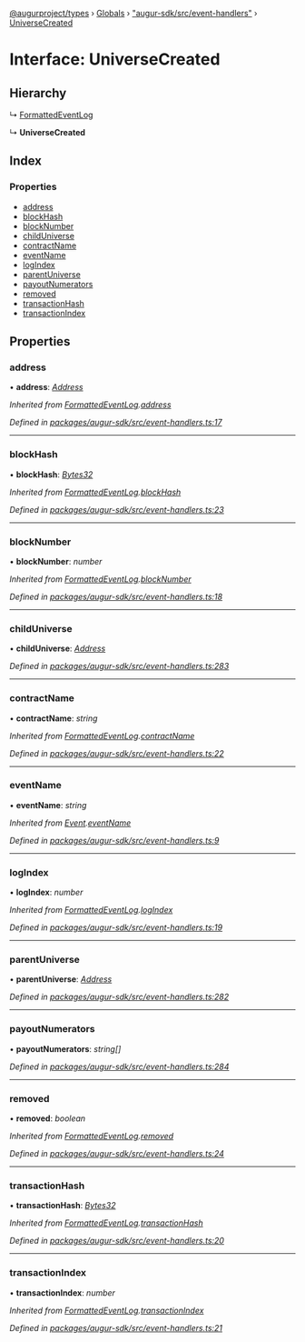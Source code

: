 [@augurproject/types](../README.md) › [Globals](../globals.md) › ["augur-sdk/src/event-handlers"](../modules/_augur_sdk_src_event_handlers_.md) › [UniverseCreated](_augur_sdk_src_event_handlers_.universecreated.md)

# Interface: UniverseCreated

## Hierarchy

  ↳ [FormattedEventLog](_augur_sdk_src_event_handlers_.formattedeventlog.md)

  ↳ **UniverseCreated**

## Index

### Properties

* [address](_augur_sdk_src_event_handlers_.universecreated.md#address)
* [blockHash](_augur_sdk_src_event_handlers_.universecreated.md#blockhash)
* [blockNumber](_augur_sdk_src_event_handlers_.universecreated.md#blocknumber)
* [childUniverse](_augur_sdk_src_event_handlers_.universecreated.md#childuniverse)
* [contractName](_augur_sdk_src_event_handlers_.universecreated.md#contractname)
* [eventName](_augur_sdk_src_event_handlers_.universecreated.md#eventname)
* [logIndex](_augur_sdk_src_event_handlers_.universecreated.md#logindex)
* [parentUniverse](_augur_sdk_src_event_handlers_.universecreated.md#parentuniverse)
* [payoutNumerators](_augur_sdk_src_event_handlers_.universecreated.md#payoutnumerators)
* [removed](_augur_sdk_src_event_handlers_.universecreated.md#removed)
* [transactionHash](_augur_sdk_src_event_handlers_.universecreated.md#transactionhash)
* [transactionIndex](_augur_sdk_src_event_handlers_.universecreated.md#transactionindex)

## Properties

###  address

• **address**: *[Address](../modules/_augur_sdk_src_event_handlers_.md#address)*

*Inherited from [FormattedEventLog](_augur_sdk_src_event_handlers_.formattedeventlog.md).[address](_augur_sdk_src_event_handlers_.formattedeventlog.md#address)*

*Defined in [packages/augur-sdk/src/event-handlers.ts:17](https://github.com/AugurProject/augur/blob/69c4be52bf/packages/augur-sdk/src/event-handlers.ts#L17)*

___

###  blockHash

• **blockHash**: *[Bytes32](../modules/_augur_sdk_src_event_handlers_.md#bytes32)*

*Inherited from [FormattedEventLog](_augur_sdk_src_event_handlers_.formattedeventlog.md).[blockHash](_augur_sdk_src_event_handlers_.formattedeventlog.md#blockhash)*

*Defined in [packages/augur-sdk/src/event-handlers.ts:23](https://github.com/AugurProject/augur/blob/69c4be52bf/packages/augur-sdk/src/event-handlers.ts#L23)*

___

###  blockNumber

• **blockNumber**: *number*

*Inherited from [FormattedEventLog](_augur_sdk_src_event_handlers_.formattedeventlog.md).[blockNumber](_augur_sdk_src_event_handlers_.formattedeventlog.md#blocknumber)*

*Defined in [packages/augur-sdk/src/event-handlers.ts:18](https://github.com/AugurProject/augur/blob/69c4be52bf/packages/augur-sdk/src/event-handlers.ts#L18)*

___

###  childUniverse

• **childUniverse**: *[Address](../modules/_augur_sdk_src_event_handlers_.md#address)*

*Defined in [packages/augur-sdk/src/event-handlers.ts:283](https://github.com/AugurProject/augur/blob/69c4be52bf/packages/augur-sdk/src/event-handlers.ts#L283)*

___

###  contractName

• **contractName**: *string*

*Inherited from [FormattedEventLog](_augur_sdk_src_event_handlers_.formattedeventlog.md).[contractName](_augur_sdk_src_event_handlers_.formattedeventlog.md#contractname)*

*Defined in [packages/augur-sdk/src/event-handlers.ts:22](https://github.com/AugurProject/augur/blob/69c4be52bf/packages/augur-sdk/src/event-handlers.ts#L22)*

___

###  eventName

• **eventName**: *string*

*Inherited from [Event](_augur_sdk_src_event_handlers_.event.md).[eventName](_augur_sdk_src_event_handlers_.event.md#eventname)*

*Defined in [packages/augur-sdk/src/event-handlers.ts:9](https://github.com/AugurProject/augur/blob/69c4be52bf/packages/augur-sdk/src/event-handlers.ts#L9)*

___

###  logIndex

• **logIndex**: *number*

*Inherited from [FormattedEventLog](_augur_sdk_src_event_handlers_.formattedeventlog.md).[logIndex](_augur_sdk_src_event_handlers_.formattedeventlog.md#logindex)*

*Defined in [packages/augur-sdk/src/event-handlers.ts:19](https://github.com/AugurProject/augur/blob/69c4be52bf/packages/augur-sdk/src/event-handlers.ts#L19)*

___

###  parentUniverse

• **parentUniverse**: *[Address](../modules/_augur_sdk_src_event_handlers_.md#address)*

*Defined in [packages/augur-sdk/src/event-handlers.ts:282](https://github.com/AugurProject/augur/blob/69c4be52bf/packages/augur-sdk/src/event-handlers.ts#L282)*

___

###  payoutNumerators

• **payoutNumerators**: *string[]*

*Defined in [packages/augur-sdk/src/event-handlers.ts:284](https://github.com/AugurProject/augur/blob/69c4be52bf/packages/augur-sdk/src/event-handlers.ts#L284)*

___

###  removed

• **removed**: *boolean*

*Inherited from [FormattedEventLog](_augur_sdk_src_event_handlers_.formattedeventlog.md).[removed](_augur_sdk_src_event_handlers_.formattedeventlog.md#removed)*

*Defined in [packages/augur-sdk/src/event-handlers.ts:24](https://github.com/AugurProject/augur/blob/69c4be52bf/packages/augur-sdk/src/event-handlers.ts#L24)*

___

###  transactionHash

• **transactionHash**: *[Bytes32](../modules/_augur_sdk_src_event_handlers_.md#bytes32)*

*Inherited from [FormattedEventLog](_augur_sdk_src_event_handlers_.formattedeventlog.md).[transactionHash](_augur_sdk_src_event_handlers_.formattedeventlog.md#transactionhash)*

*Defined in [packages/augur-sdk/src/event-handlers.ts:20](https://github.com/AugurProject/augur/blob/69c4be52bf/packages/augur-sdk/src/event-handlers.ts#L20)*

___

###  transactionIndex

• **transactionIndex**: *number*

*Inherited from [FormattedEventLog](_augur_sdk_src_event_handlers_.formattedeventlog.md).[transactionIndex](_augur_sdk_src_event_handlers_.formattedeventlog.md#transactionindex)*

*Defined in [packages/augur-sdk/src/event-handlers.ts:21](https://github.com/AugurProject/augur/blob/69c4be52bf/packages/augur-sdk/src/event-handlers.ts#L21)*
